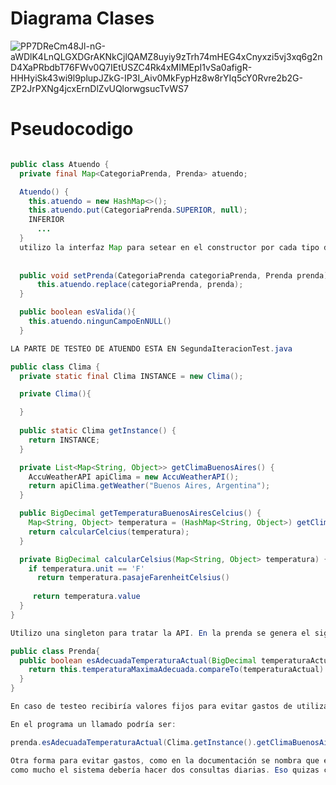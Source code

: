 # Diagrama Clases

![PP7DReCm48Jl-nG-aWDlK4LnQLGXDGrAKNkCjlQAMZ8uyiy9zTrh74mHEG4xCnyxzi5vj3xq6g2nD4XaPRbdbT76FWv0Q7IEtUSZC4Rk4xMIMEpI1vSa0afigR-HHHyiSk43wi9l9plupJZkG-IP3I_Aiv0MkFypHz8w8rYIq5cY0Rvre2b2G-ZP2JrPXNg4jcxErnDlZvUQlorwgsucTvWS7](https://user-images.githubusercontent.com/63843225/169464348-f27ac1ad-a13e-463c-9425-1b346cc6a6ff.png)


# Pseudocodigo

```java

public class Atuendo {
  private final Map<CategoriaPrenda, Prenda> atuendo;

  Atuendo() {
    this.atuendo = new HashMap<>();
    this.atuendo.put(CategoriaPrenda.SUPERIOR, null);
    INFERIOR
      ...
  }
  utilizo la interfaz Map para setear en el constructor por cada tipo de categoría una prenda
  
  
  public void setPrenda(CategoriaPrenda categoriaPrenda, Prenda prenda) {
      this.atuendo.replace(categoriaPrenda, prenda);
  }

  public boolean esValida(){
    this.atuendo.ningunCampoEnNULL()
  }

LA PARTE DE TESTEO DE ATUENDO ESTA EN SegundaIteracionTest.java

public class Clima {
  private static final Clima INSTANCE = new Clima();

  private Clima(){

  }
  
  public static Clima getInstance() {
    return INSTANCE;
  }

  private List<Map<String, Object>> getClimaBuenosAires() {
    AccuWeatherAPI apiClima = new AccuWeatherAPI();
    return apiClima.getWeather("Buenos Aires, Argentina");
  }

  public BigDecimal getTemperaturaBuenosAiresCelcius() {
    Map<String, Object> temperatura = (HashMap<String, Object>) getClimaBuenosAires().get(0).get("Temperature");
    return calcularCelcius(temperatura);
  }

  private BigDecimal calcularCelsius(Map<String, Object> temperatura) {
    if temperatura.unit == 'F'
      return temperatura.pasajeFarenheitCelsius()
      
     return temperatura.value
  }
}

Utilizo una singleton para tratar la API. En la prenda se genera el siguiente método:

public class Prenda{
  public boolean esAdecuadaTemperaturaActual(BigDecimal temperaturaActual){
    return this.temperaturaMaximaAdecuada.compareTo(temperaturaActual) >= 0;
  }
}

En caso de testeo recibiría valores fijos para evitar gastos de utilización de API

En el programa un llamado podría ser:

prenda.esAdecuadaTemperaturaActual(Clima.getInstance().getClimaBuenosAiresCelsius);

Otra forma para evitar gastos, como en la documentación se nombra que el clima es para las siguientes 12hs, 
como mucho el sistema debería hacer dos consultas diarias. Eso quizas con un hilo que cada 12hs ejecute la api podría ser posible.

```
